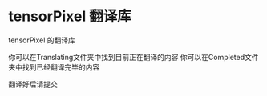 # tensorPixel 翻译库
tensorPixel 的翻译库

你可以在Translating文件夹中找到目前正在翻译的内容
你可以在Completed文件夹中找到已经翻译完毕的内容

翻译好后请提交
